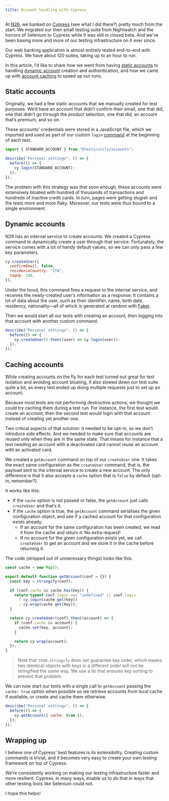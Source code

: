 ```yaml
---
title: Account handling with Cypress
---
```


At [N26](https://n26.com), we banked on [Cypress](https://cypress.io) (see what I did there?) pretty much from the start. We migrated our then small testing suite from Nightwatch and the horrors of Selenium to Cypress while it was still in closed beta. And we’ve been basing more and more of our testing infrastructure on it ever since.

Our web banking application is almost entirely tested end-to-end with Cypress. We have about 120 suites, taking up to an hour to run.

In this article, I’d like to share how we went from having [static accounts](#static-accounts) to handling [dynamic account](#dynamic-accounts) creation and authentication, and how we came up with [account caching](#caching-accounts) to speed up our runs.

## Static accounts

Originally, we had a few static accounts that we manually created for test purposes. We’d have an account that didn’t confirm their email, one that did, one that didn’t go through the product selection, one that did, an account that’s premium, and so on.

These accounts’ credentials were stored in a JavaScript file, which we imported and used as part of our custom `login` [command](https://docs.cypress.io/api/cypress-api/custom-commands.html) at the beginning of each test.

```js
import { STANDARD_ACCOUNT } from "@tests/utils/accounts";

describe("Personal settings", () => {
  before(() => {
    cy.login(STANDARD_ACCOUNT);
  });
});
```

The problem with this strategy was that soon enough, these accounts were extensively bloated with hundred of thousands of transactions and hundreds of inactive credit cards. In turn, pages were getting slugish and the tests more and more flaky. Moreover, our tests were thus bound to a single environment.

## Dynamic accounts

N26 has an internal service to create accounts. We created a Cypress command to dynamically create a user through that service. Fortunately, the service comes with a lot of handy default values, so we can only pass a few key parameters.

```js
cy.createUser({
  confirmEmail: false,
  residenceCountry: "ITA",
  topUp: 100,
});
```

Under the hood, this command fires a request to the internal service, and receives the newly-created user’s information as a response. It contains a lot of data about the user, such as their identifier, name, birth date, residency, nationality—all of which is generated at random with [Faker](https://github.com/marak/Faker.js/).

Then we would start all our tests with creating an account, then logging into that account with another custom command.

```js
describe("Personal settings", () => {
  before(() => {
    cy.createUser().then((user) => cy.login(user));
  });
});
```

## Caching accounts

While creating accounts on the fly for each test turned out great for test isolation and avoiding account bloating, it also slowed down our test suite quite a bit, as every test ended up doing multiple requests just to set up an account.

Because most tests are not performing destructive actions, we thought we could try caching them during a test run. For instance, the first test would create an account, then the second test would login with that account instead of creating yet another one.

Two critical aspects of that solution: it needed to be opt-in, so we don’t introduce side effects. And we needed to make sure that accounts are reused only when they are in the same state. That means for instance that a test needing an account with a deactivated card cannot reuse an account with an activated card.

We created a `getAccount` command on top of our `createUser` one. It takes the exact same configuration as the `createUser` command, that is, the payload sent to the internal service to create a new account. The only difference is that it also accepts a `cache` option that is `false` by default (opt-in, remember?).

It works like this:

- If the `cache` option is not passed or false, the `getAccount` just calls `createUser` and that’s it.
- If the `cache` option is true, the `getAccount` command serialises the given configuration object, and see if a cached account for that configuration exists already.
  - If an account for the same configuration has been created, we read it from the cache and return it. No extra request!
  - If no account for the given configuration exists yet, we call `createUser` to get an account and we store it in the cache before returning it.

The code (stripped out of unnecessary things) looks like this:

```js
const cache = new Map();

export default function getAccount(conf = {}) {
  const key = stringify(conf);

  if (conf.cache && cache.has(key)) {
    return typeof conf.login === "undefined" || conf.login
      ? cy.login(cache.get(key))
      : cy.wrap(cache.get(key));
  }

  return cy.createUser(conf).then((account) => {
    if (conf.cache && account) {
      cache.set(key, account);
    }

    return cy.wrap(account);
  });
}
```

> Note that `JSON.stringify` does not guarantee key order, which means two identical objects with keys in a different order will not be stringified the same way. We use a lib that ensures key sorting to prevent that problem.

We can now start our tests with a single call to `getAccount` passing the `cache: true` option when possible so we retrieve accounts from local cache if available, or create and cache them otherwise.

```js
describe("Personal settings", () => {
  before(() => {
    cy.getAccount({ cache: true });
  });
});
```

## Wrapping up

I believe one of Cypress’ best features is its extensibility. Creating custom commands is trivial, and it becomes very easy to create your own testing framework on top of Cypress.

We’re consistently working on making our testing infrastructure faster and more resilient. Cypress, in many ways, enable us to do that in ways that other testing tools like Selenium could not.

I hope this helps!
